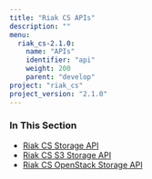 ```yaml
---
title: "Riak CS APIs"
description: ""
menu:
  riak_cs-2.1.0:
    name: "APIs"
    identifier: "api"
    weight: 200
    parent: "develop"
project: "riak_cs"
project_version: "2.1.0"
---
```


### In This Section

- [Riak CS Storage API](./storage)
- [Riak CS S3 Storage API](./storage/s3)
- [Riak CS OpenStack Storage API](./storage/openstack)
